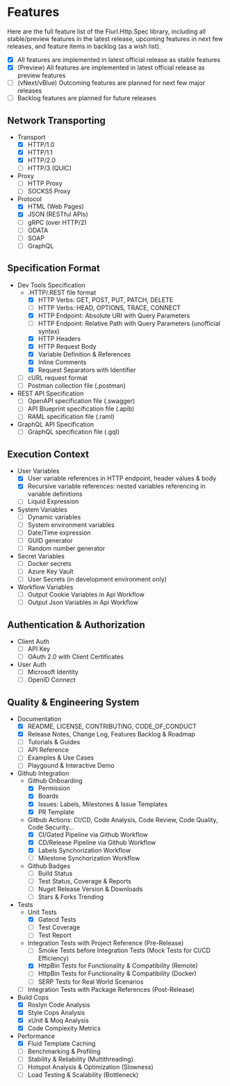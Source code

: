 # Features

Here are the full feature list of the Flurl.Http.Spec library, including all stable/preview features in the latest release, upcoming features in next few releases, and feature items in backlog (as a wish list).
- [x] All features are implemented in latest official release as stable features
- [x] (Preview) All features are implemented in latest official release as preview features
- [ ] (vNext/vBlue) Outcoming features are planned for next few major releases
- [ ] Backlog features are planned for future releases

## Network Transporting

- Transport
  - [x] HTTP/1.0
  - [x] HTTP/1.1
  - [x] HTTP/2.0 
  - [ ] HTTP/3 (QUIC)

- Proxy
  - [ ] HTTP Proxy
  - [ ] SOCKS5 Proxy

- Protocol
  - [x] HTML (Web Pages)
  - [x] JSON (RESTful APIs)
  - [ ] gRPC (over HTTP/2)
  - [ ] ODATA
  - [ ] SOAP
  - [ ] GraphQL

## Specification Format

- Dev Tools Specification
  - .HTTP/.REST file format
    - [x] HTTP Verbs: GET, POST, PUT, PATCH, DELETE
    - [ ] HTTP Verbs: HEAD, OPTIONS, TRACE, CONNECT
    - [x] HTTP Endpoint: Absolute URI with Query Parameters
    - [ ] HTTP Endpoint: Relative Path with Query Parameters (unofficial syntax)
    - [x] HTTP Headers
    - [x] HTTP Request Body
    - [x] Variable Definition & References
    - [x] Inline Comments
    - [x] Request Separators with Identifier
  - [ ] cURL request format
  - [ ] Postman collection file (.postman)

- REST API Specification
  - [ ] OpenAPI specification file (.swagger)
  - [ ] API Blueprint specification file (.apib)
  - [ ] RAML specification file (.raml)

- GraphQL API Specification
  - [ ] GraphQL specification file (.gql)

## Execution Context

- User Variables
  - [x] User variable references in HTTP endpoint, header values & body
  - [x] Recursive variable references: nested variables referencing in variable definitions
  - [ ] Liquid Expression

- System Variables
  - [ ] Dynamic variables
  - [ ] System environment variables
  - [ ] Date/Time expression
  - [ ] GUID generator
  - [ ] Random number generator

- Secret Variables
  - [ ] Docker secrets
  - [ ] Azure Key Vault
  - [ ] User Secrets (in development environment only)

- Workflow Variables
  - [ ] Output Cookie Variables in Api Workflow
  - [ ] Output Json Variables in Api Workflow

## Authentication & Authorization

- Client Auth
  - [ ] API Key
  - [ ] OAuth 2.0 with Client Certificates

- User Auth
  - [ ] Microsoft Identity
  - [ ] OpenID Connect

## Quality & Engineering System

- Documentation
  - [x] README, LICENSE, CONTRIBUTING, CODE_OF_CONDUCT
  - [x] Release Notes, Change Log, Features Backlog & Roadmap 
  - [ ] Tutorials & Guides
  - [ ] API Reference
  - [ ] Examples & Use Cases
  - [ ] Playgound & Interactive Demo

- Github Integration
  - Github Onboarding
    - [x] Permission
    - [x] Boards
    - [x] Issues: Labels, Milestones & Issue Templates
    - [x] PR Template
  - Gitbub Actions: CI/CD, Code Analysis, Code Review, Code Quality, Code Security...
    - [x] CI/Gated Pipeline via Github Workflow
    - [x] CD/Release Pipeline via Github Workflow
    - [x] Labels Synchorization Workflow
    - [ ] Milestone Synchorization Workflow
  - Github Badges
    - [ ] Build Status
    - [ ] Test Status, Coverage & Reports
    - [ ] Nuget Release Version & Downloads
    - [ ] Stars & Forks Trending

- Tests
  - Unit Tests
    - [x] Gatecd Tests
    - [ ] Test Coverage
    - [ ] Test Report
  - Integration Tests with Project Reference (Pre-Release)
    - [ ] Smoke Tests before Integration Tests (Mock Tests for CI/CD Efficiency)
    - [x] HttpBin Tests for Functionality & Compatibility (Remote)
    - [ ] HttpBin Tests for Functionality & Compatibility (Docker)
    - [ ] SERP Tests for Real World Scenarios
  - [ ] Integration Tests with Package References (Post-Release)

- Build Cops
  - [x] Roslyn Code Analysis
  - [x] Style Cops Analysis
  - [x] xUnit & Moq Analysis
  - [x] Code Complexity Metrics

- Performance
  - [x] Fluid Template Caching
  - [ ] Benchmarking & Profiling
  - [ ] Stability & Reliability (Multithreading)
  - [ ] Hotspot Analysis & Optimization (Slowness)
  - [ ] Load Testing & Scalability (Bottleneck)
